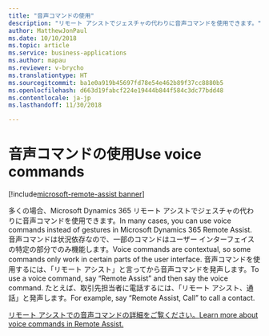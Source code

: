 ```yaml
---
title: "音声コマンドの使用"
description: "リモート アシストでジェスチャの代わりに音声コマンドを使用できます。"
author: MatthewJonPaul
ms.date: 10/10/2018
ms.topic: article
ms.service: business-applications
ms.author: mapau
ms.reviewer: v-brycho
ms.translationtype: HT
ms.sourcegitcommit: ba1e0a919b45697fd78e54e462b89f37cc8880b5
ms.openlocfilehash: d663d19fabcf224e19444b844f584c3dc77bdd48
ms.contentlocale: ja-jp
ms.lasthandoff: 11/30/2018

---
```


# <a name="use-voice-commands"></a><span data-ttu-id="0ee30-103">音声コマンドの使用</span><span class="sxs-lookup"><span data-stu-id="0ee30-103">Use voice commands</span></span>

[!include[microsoft-remote-assist banner](../../includes/microsoft-remote-assist.md)]

<span data-ttu-id="0ee30-104">多くの場合、Microsoft Dynamics 365 リモート アシストでジェスチャの代わりに音声コマンドを使用できます。</span><span class="sxs-lookup"><span data-stu-id="0ee30-104">In many cases, you can use voice commands instead of gestures in Microsoft Dynamics 365 Remote Assist.</span></span> <span data-ttu-id="0ee30-105">音声コマンドは状況依存なので、一部のコマンドはユーザー インターフェイスの特定の部分でのみ機能します。</span><span class="sxs-lookup"><span data-stu-id="0ee30-105">Voice commands are contextual, so some commands only work in certain parts of the user interface.</span></span> <span data-ttu-id="0ee30-106">音声コマンドを使用するには、「リモート アシスト」と言ってから音声コマンドを発声します。</span><span class="sxs-lookup"><span data-stu-id="0ee30-106">To use a voice command, say “Remote Assist” and then say the voice command.</span></span> <span data-ttu-id="0ee30-107">たとえば、取引先担当者に電話するには、「リモート アシスト、通話」と発声します。</span><span class="sxs-lookup"><span data-stu-id="0ee30-107">For example, say “Remote Assist, Call” to call a contact.</span></span>


[<span data-ttu-id="0ee30-108">リモート アシストでの音声コマンドの詳細をご覧ください。</span><span class="sxs-lookup"><span data-stu-id="0ee30-108">Learn more about voice commands in Remote Assist.</span></span>](https://docs.microsoft.com/dynamics365/mixed-reality/remote-assist/user-guide)


